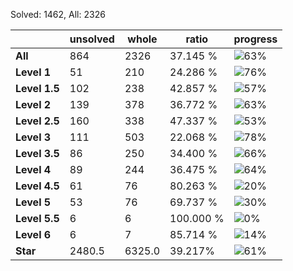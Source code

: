 Solved: 1462, All: 2326

| |unsolved|whole|ratio|progress|
|----|----|----|----|----|
|**All**| 864 | 2326 | 37.145 %| ![63%](https://progress-bar.dev/63?title=All) |
|**Level 1**| 51 | 210 | 24.286 %| ![76%](https://progress-bar.dev/76?title=Level+1++)|
|**Level 1.5**| 102 | 238 | 42.857 %| ![57%](https://progress-bar.dev/57?title=Level+1.5)|
|**Level 2**| 139 | 378 | 36.772 %| ![63%](https://progress-bar.dev/63?title=Level+2++)|
|**Level 2.5**| 160 | 338 | 47.337 %| ![53%](https://progress-bar.dev/53?title=Level+2.5)|
|**Level 3**| 111 | 503 | 22.068 %| ![78%](https://progress-bar.dev/78?title=Level+3++)|
|**Level 3.5**| 86 | 250 | 34.400 %| ![66%](https://progress-bar.dev/66?title=Level+3.5)|
|**Level 4**| 89 | 244 | 36.475 %| ![64%](https://progress-bar.dev/64?title=Level+4++)|
|**Level 4.5**| 61 | 76 | 80.263 %| ![20%](https://progress-bar.dev/20?title=Level+4.5)|
|**Level 5**| 53 | 76 | 69.737 %| ![30%](https://progress-bar.dev/30?title=Level+5++)|
|**Level 5.5**| 6 | 6 | 100.000 %| ![0%](https://progress-bar.dev/0?title=Level+5.5)|
|**Level 6**| 6 | 7 | 85.714 %| ![14%](https://progress-bar.dev/14?title=Level+6++)|
|**Star**|2480.5 | 6325.0 |39.217%| ![61%](https://progress-bar.dev/61?title=Star) |
